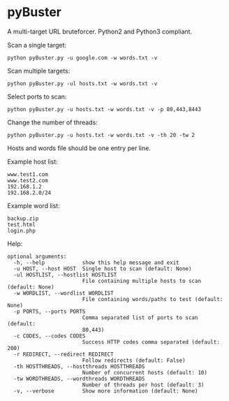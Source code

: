 # pyBuster

A multi-target URL bruteforcer. Python2 and Python3 compliant.

Scan a single target:

`python pyBuster.py -u google.com -w words.txt -v`

Scan multiple targets:

`python pyBuster.py -ul hosts.txt -w words.txt -v`

Select ports to scan:

`python pyBuster.py -u hosts.txt -w words.txt -v -p 80,443,8443`

Change the number of threads:

`python pyBuster.py -u hosts.txt -w words.txt -v -th 20 -tw 2`

Hosts and words file should be one entry per line.

Example host list:

```
www.test1.com
www.test2.com
192.168.1.2
192.168.2.0/24
```

Example word list:

```
backup.zip
test.html
login.php
```


Help:

```
optional arguments:
  -h, --help            show this help message and exit
  -u HOST, --host HOST  Single host to scan (default: None)
  -ul HOSTLIST, --hostlist HOSTLIST
                        File containing multiple hosts to scan (default: None)
  -w WORDLIST, --wordlist WORDLIST
                        File containing words/paths to test (default: None)
  -p PORTS, --ports PORTS
                        Comma separated list of ports to scan (default:
                        80,443)
  -c CODES, --codes CODES
                        Success HTTP codes comma separated (default: 200)
  -r REDIRECT, --redirect REDIRECT
                        Follow redirects (default: False)
  -th HOSTTHREADS, --hostthreads HOSTTHREADS
                        Number of concurrent hosts (default: 10)
  -tw WORDTHREADS, --wordthreads WORDTHREADS
                        Number of threads per host (default: 3)
  -v, --verbose         Show more information (default: None)
```
